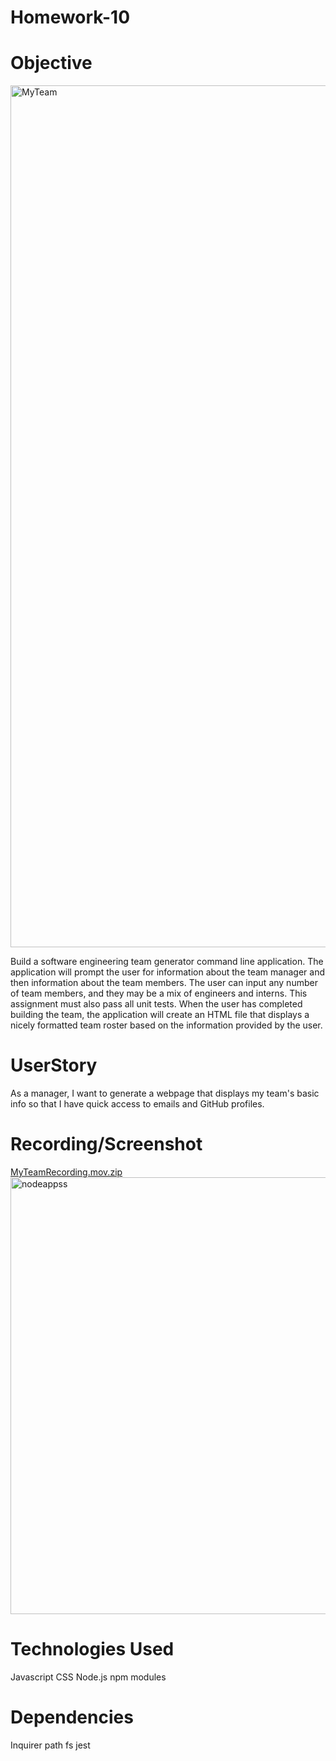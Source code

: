 # Homework-10

# Objective

<img width="1379" alt="MyTeam" src="https://user-images.githubusercontent.com/71395909/106475994-8f69ed80-6474-11eb-8eb1-c874ee04491e.png">

Build a software engineering team generator command line application. The application will prompt the user for information about the team manager and then information about the team members. The user can input any number of team members, and they may be a mix of engineers and interns. This assignment must also pass all unit tests. When the user has completed building the team, the application will create an HTML file that displays a nicely formatted team roster based on the information provided by the user.

# UserStory

As a manager, I want to generate a webpage that displays my team's basic info
so that I have quick access to emails and GitHub profiles.

# Recording/Screenshot

[MyTeamRecording.mov.zip](https://github.com/Usman3278/teamprofilegenerator/files/5904669/MyTeamRecording.mov.zip)
<img width="699" alt="nodeappss" src="https://user-images.githubusercontent.com/71395909/106479126-f63cd600-6477-11eb-9913-635bfb52fdba.png">

# Technologies Used
Javascript
CSS
Node.js
npm modules

# Dependencies
Inquirer
path
fs
jest


